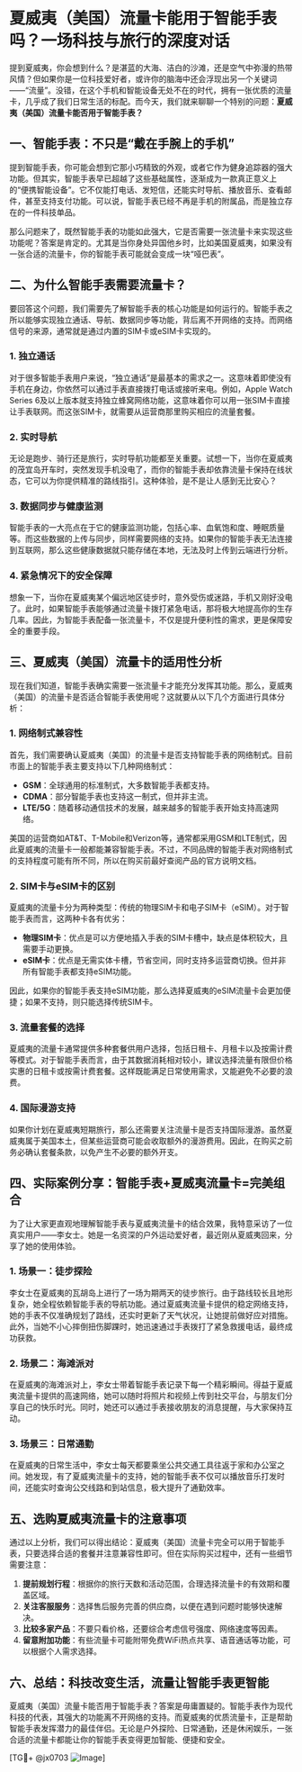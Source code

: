 # 夏威夷（美国）流量卡能用于智能手表吗？一场科技与旅行的深度对话

提到夏威夷，你会想到什么？是湛蓝的大海、洁白的沙滩，还是空气中弥漫的热带风情？但如果你是一位科技爱好者，或许你的脑海中还会浮现出另一个关键词——“流量”。没错，在这个手机和智能设备无处不在的时代，拥有一张优质的流量卡，几乎成了我们日常生活的标配。而今天，我们就来聊聊一个特别的问题：**夏威夷（美国）流量卡能否用于智能手表？**

## 一、智能手表：不只是“戴在手腕上的手机”

提到智能手表，你可能会想到它那小巧精致的外观，或者它作为健身追踪器的强大功能。但其实，智能手表早已超越了这些基础属性，逐渐成为一款真正意义上的“便携智能设备”。它不仅能打电话、发短信，还能实时导航、播放音乐、查看邮件，甚至支持支付功能。可以说，智能手表已经不再是手机的附属品，而是独立存在的一件科技单品。

那么问题来了，既然智能手表的功能如此强大，它是否需要一张流量卡来实现这些功能呢？答案是肯定的。尤其是当你身处异国他乡时，比如美国夏威夷，如果没有一张合适的流量卡，你的智能手表可能就会变成一块“哑巴表”。

## 二、为什么智能手表需要流量卡？

要回答这个问题，我们需要先了解智能手表的核心功能是如何运行的。智能手表之所以能够实现独立通话、导航、数据同步等功能，背后离不开网络的支持。而网络信号的来源，通常就是通过内置的SIM卡或eSIM卡实现的。

### 1. **独立通话**
对于很多智能手表用户来说，“独立通话”是最基本的需求之一。这意味着即使没有手机在身边，你依然可以通过手表直接拨打电话或接听来电。例如，Apple Watch Series 6及以上版本就支持独立蜂窝网络功能，这意味着你可以用一张SIM卡直接让手表联网。而这张SIM卡，就需要从运营商那里购买相应的流量套餐。

### 2. **实时导航**
无论是跑步、骑行还是旅行，实时导航功能都至关重要。试想一下，当你在夏威夷的茂宜岛开车时，突然发现手机没电了，而你的智能手表却依靠流量卡保持在线状态，它可以为你提供精准的路线指引。这种体验，是不是让人感到无比安心？

### 3. **数据同步与健康监测**
智能手表的一大亮点在于它的健康监测功能，包括心率、血氧饱和度、睡眠质量等。而这些数据的上传与同步，同样需要网络的支持。如果你的智能手表无法连接到互联网，那么这些健康数据就只能存储在本地，无法及时上传到云端进行分析。

### 4. **紧急情况下的安全保障**
想象一下，当你在夏威夷某个偏远地区徒步时，意外受伤或迷路，手机又刚好没电了。此时，如果智能手表能够通过流量卡拨打紧急电话，那将极大地提高你的生存几率。因此，为智能手表配备一张流量卡，不仅是提升便利性的需求，更是保障安全的重要手段。

## 三、夏威夷（美国）流量卡的适用性分析

现在我们知道，智能手表确实需要一张流量卡才能充分发挥其功能。那么，夏威夷（美国）的流量卡是否适合智能手表使用呢？这就要从以下几个方面进行具体分析：

### 1. **网络制式兼容性**
首先，我们需要确认夏威夷（美国）的流量卡是否支持智能手表的网络制式。目前市面上的智能手表主要支持以下几种网络制式：
   - **GSM**：全球通用的标准制式，大多数智能手表都支持。
   - **CDMA**：部分智能手表也支持这一制式，但并非主流。
   - **LTE/5G**：随着移动通信技术的发展，越来越多的智能手表开始支持高速网络。

美国的运营商如AT&T、T-Mobile和Verizon等，通常都采用GSM和LTE制式，因此夏威夷的流量卡一般都能兼容智能手表。不过，不同品牌的智能手表对网络制式的支持程度可能有所不同，所以在购买前最好查阅产品的官方说明文档。

### 2. **SIM卡与eSIM卡的区别**
夏威夷的流量卡分为两种类型：传统的物理SIM卡和电子SIM卡（eSIM）。对于智能手表而言，这两种卡各有优劣：
   - **物理SIM卡**：优点是可以方便地插入手表的SIM卡槽中，缺点是体积较大，且需要手动更换。
   - **eSIM卡**：优点是无需实体卡槽，节省空间，同时支持多运营商切换。但并非所有智能手表都支持eSIM功能。

因此，如果你的智能手表支持eSIM功能，那么选择夏威夷的eSIM流量卡会更加便捷；如果不支持，则只能选择传统SIM卡。

### 3. **流量套餐的选择**
夏威夷的流量卡通常提供多种套餐供用户选择，包括日租卡、月租卡以及按需计费等模式。对于智能手表而言，由于其数据消耗相对较小，建议选择流量有限但价格实惠的日租卡或按需计费套餐。这样既能满足日常使用需求，又能避免不必要的浪费。

### 4. **国际漫游支持**
如果你计划在夏威夷短期旅行，那么还需要关注流量卡是否支持国际漫游。虽然夏威夷属于美国本土，但某些运营商可能会收取额外的漫游费用。因此，在购买之前务必确认套餐条款，以免产生不必要的额外开支。

## 四、实际案例分享：智能手表+夏威夷流量卡=完美组合

为了让大家更直观地理解智能手表与夏威夷流量卡的结合效果，我特意采访了一位真实用户——李女士。她是一名资深的户外运动爱好者，最近刚从夏威夷回来，分享了她的使用体验。

### 1. **场景一：徒步探险**
李女士在夏威夷的瓦胡岛上进行了一场为期两天的徒步旅行。由于路线较长且地形复杂，她全程依赖智能手表的导航功能。通过夏威夷流量卡提供的稳定网络支持，她的手表不仅准确规划了路线，还实时更新了天气状况，让她提前做好应对措施。此外，当她不小心摔倒扭伤脚踝时，她迅速通过手表拨打了紧急救援电话，最终成功获救。

### 2. **场景二：海滩派对**
在夏威夷的海滩派对上，李女士带着智能手表记录下每一个精彩瞬间。得益于夏威夷流量卡提供的高速网络，她可以随时将照片和视频上传到社交平台，与朋友们分享自己的快乐时光。同时，她还可以通过手表接收朋友的消息提醒，与大家保持互动。

### 3. **场景三：日常通勤**
在夏威夷的日常生活中，李女士每天都要乘坐公共交通工具往返于家和办公室之间。她发现，有了夏威夷流量卡的支持，她的智能手表不仅可以播放音乐打发时间，还能实时查询公交线路和到站信息，极大提升了通勤效率。

## 五、选购夏威夷流量卡的注意事项

通过以上分析，我们可以得出结论：夏威夷（美国）流量卡完全可以用于智能手表，只要选择合适的套餐并注意兼容性即可。但在实际购买过程中，还有一些细节需要注意：

1. **提前规划行程**：根据你的旅行天数和活动范围，合理选择流量卡的有效期和覆盖区域。
2. **关注客服服务**：选择售后服务完善的供应商，以便在遇到问题时能够快速解决。
3. **比较多家产品**：不要只看价格，还要综合考虑信号强度、网络速度等因素。
4. **留意附加功能**：有些流量卡可能附带免费WiFi热点共享、语音通话等功能，可以根据个人需求选择。

## 六、总结：科技改变生活，流量让智能手表更智能

夏威夷（美国）流量卡能否用于智能手表？答案是毋庸置疑的。智能手表作为现代科技的代表，其强大的功能离不开网络的支持。而夏威夷的优质流量卡，正是帮助智能手表发挥潜力的最佳伴侣。无论是户外探险、日常通勤，还是休闲娱乐，一张合适的流量卡都能让你的智能手表变得更加智能、便捷和安全。

[TG💪+ @jx0703 ![Image](https://github.com/user-attachments/assets/dbca1d08-cadb-493c-b0ec-ad6f7a83f270)]